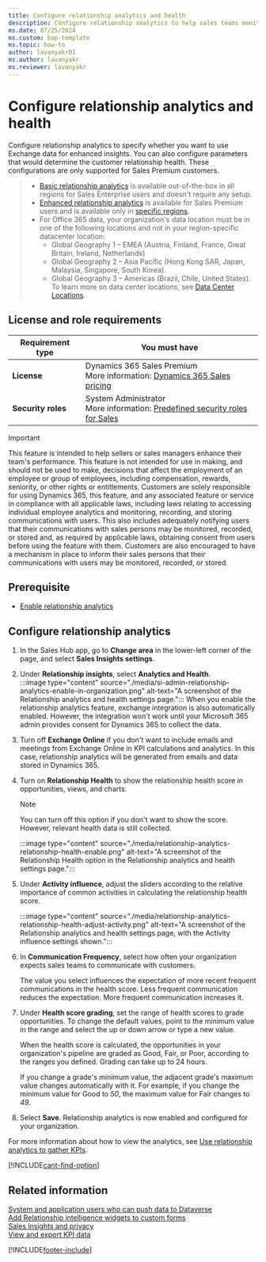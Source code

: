 ```yaml
---
title: Configure relationship analytics and health
description: Configure relationship analytics to help sales teams monitor customer relationship health and risks in Dynamics 365 Sales.
ms.date: 07/25/2024
ms.custom: bap-template
ms.topic: how-to
author: lavanyakr01
ms.author: lavanyakr
ms.reviewer: lavanyakr
---
```


# Configure relationship analytics and health

Configure relationship analytics to specify whether you want to use Exchange data for enhanced insights. You can also configure parameters that would determine the customer relationship health. These configurations are only supported for Sales Premium customers.

>- [Basic relationship analytics](relationship-analytics-overview.md#basic-relationship-insights) is available out-of-the-box in all regions for Sales Enterprise users and doesn't require any setup.
>- [Enhanced relationship analytics](relationship-analytics-overview.md#enhanced-relationship-insights) is available for Sales Premium users and is available only in [specific regions](faq-region-language.md#in-which-countryregion-are-sales-premium-features-available).
>- For Office 365 data, your organization's data location must be in one of the following locations and not in your region-specific datacenter location:
>    - Global Geography 1 – EMEA (Austria, Finland, France, Great Britain, Ireland, Netherlands)
>    - Global Geography 2 – Asia Pacific (Hong Kong SAR, Japan, Malaysia, Singapore, South Korea).
>    - Global Geography 3 – Americas (Brazil, Chile, United States).    
> To learn more on data center locations, see [Data Center Locations](/microsoft-365/enterprise/o365-data-locations?view=o365-worldwide#data-center-locations&preserve-view=true).

## License and role requirements
| Requirement type | You must have |
|-----------------------|---------|
| **License** | Dynamics 365 Sales Premium<br>More information: [Dynamics 365 Sales pricing](https://dynamics.microsoft.com/sales/pricing/) |
| **Security roles** | System Administrator<br>More information: [Predefined security roles for Sales](security-roles-for-sales.md)|


>[!IMPORTANT]
>This feature is intended to help sellers or sales managers enhance their team's performance. This feature is not intended for use in making, and should not be used to make, decisions that affect the employment of an employee or group of employees, including compensation, rewards, seniority, or other rights or entitlements. Customers are solely responsible for using Dynamics 365, this feature, and any associated feature or service in compliance with all applicable laws, including laws relating to accessing individual employee analytics and monitoring, recording, and storing communications with users. This also includes adequately notifying users that their communications with sales persons may be monitored, recorded, or stored and, as required by applicable laws, obtaining consent from users before using the feature with them. Customers are also encouraged to have a mechanism in place to inform their sales persons that their communications with users may be monitored, recorded, or stored.

## Prerequisite

- [Enable relationship analytics](enable-ri.md)


## Configure relationship analytics

1. In the Sales Hub app, go to **Change area** in the lower-left corner of the page, and select **Sales Insights settings**. 
   
3. Under **Relationship insights**, select **Analytics and Health**.  
        :::image type="content" source="./media/si-admin-relationship-analytics-enable-in-organization.png" alt-text="A screenshot of the Relationship analytics and health settings page.":::
    When you enable the relationship analytics feature, exchange integration is also automatically enabled. However, the integration won't work until your Microsoft 365 admin provides consent for Dynamics 365 to collect the data.  

1. Turn off **Exchange Online** if you don't want to include emails and meetings from Exchange Online in KPI calculations and analytics. In this case,  relationship analytics will be generated from emails and data stored in Dynamics 365.


1. Turn on **Relationship Health** to show the relationship health score in opportunities, views, and charts.

    >[!NOTE]
    >You can turn off this option if you don't want to show the score. However, relevant health data is still collected.

    :::image type="content" source="./media/relationship-analytics-relationship-health-enable.png" alt-text="A screenshot of the Relationship Health option in the Relationship analytics and health settings page.":::

1. Under **Activity influence**, adjust the sliders according to the relative importance of common activities in calculating the relationship health score.  

    :::image type="content" source="./media/relationship-analytics-relationship-health-adjust-activity.png" alt-text="A screenshot of the Relationship analytics and health settings page, with the Activity influence settings shown.":::

1. In **Communication Frequency**, select how often your organization expects sales teams to communicate with customers.

    The value you select influences the expectation of more recent frequent communications in the health score. Less frequent communication reduces the expectation. More frequent communication increases it.

1. Under **Health score grading**, set the range of health scores to grade opportunities. To change the default values, point to the minimum value in the range and select the up or down arrow or type a new value.

    When the health score is calculated, the opportunities in your organization's pipeline are graded as Good, Fair, or Poor, according to the ranges you defined. Grading can take up to 24 hours.

    If you change a grade's minimum value, the adjacent grade's maximum value changes automatically with it. For example, if you change the minimum value for Good to *50*, the maximum value for Fair changes to *49*.

1. Select **Save**.
    Relationship analytics is now enabled and configured for your organization. 

For more information about how to view the analytics, see [Use relationship analytics to gather KPIs](../sales/relationship-analytics.md).


[!INCLUDE[cant-find-option](../includes/cant-find-option.md)]

## Related information

[System and application users who can push data to Dataverse](/power-platform/admin/system-application-users)  
[Add Relationship intelligence widgets to custom forms](add-ri-widgets-to-custom-form.md)  
[Sales Insights and privacy](embedded-intelligence-privacy.md)  
[View and export KPI data](view-export-KPI-data.md)  

[!INCLUDE[footer-include](../includes/footer-banner.md)]

